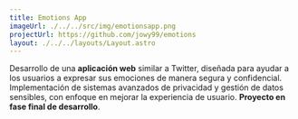 ```yaml
---
title: Emotions App
imageUrl: ./../../src/img/emotionsapp.png
projectUrl: https://github.com/jowy99/emotions
layout: ./../../layouts/Layout.astro
---
```

Desarrollo de una **aplicación web** similar a Twitter, diseñada para ayudar a los usuarios a expresar sus emociones de manera segura y confidencial. Implementación de sistemas avanzados de privacidad y gestión de datos sensibles, con enfoque en mejorar la experiencia de usuario. **Proyecto en fase final de desarrollo**.

